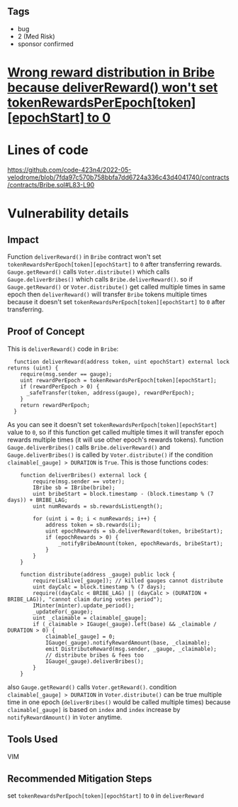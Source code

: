 ## Tags

- bug
- 2 (Med Risk)
- sponsor confirmed

# [Wrong reward distribution in Bribe because deliverReward() won't set tokenRewardsPerEpoch[token][epochStart] to 0 ](https://github.com/code-423n4/2022-05-velodrome-findings/issues/141) 

# Lines of code

https://github.com/code-423n4/2022-05-velodrome/blob/7fda97c570b758bbfa7dd6724a336c43d4041740/contracts/contracts/Bribe.sol#L83-L90


# Vulnerability details

## Impact
Function `deliverReward()` in `Bribe` contract won't set `tokenRewardsPerEpoch[token][epochStart]` to `0` after transferring rewards. `Gauge.getReward()` calls `Voter.distribute()` which calls `Gauge.deliverBribes()` which calls `Bribe.deliverReward()`. so if `Gauge.getReward()` or `Voter.distribute()` get called multiple times in same epoch then `deliverReward()` will transfer `Bribe` tokens multiple times because it doesn't set `tokenRewardsPerEpoch[token][epochStart]` to `0` after transferring.

## Proof of Concept
This is `deliverReward()` code in `Bribe`:
```
  function deliverReward(address token, uint epochStart) external lock returns (uint) {
    require(msg.sender == gauge);
    uint rewardPerEpoch = tokenRewardsPerEpoch[token][epochStart];
    if (rewardPerEpoch > 0) {
      _safeTransfer(token, address(gauge), rewardPerEpoch);
    }
    return rewardPerEpoch;
  }
```
As you can see it doesn't set `tokenRewardsPerEpoch[token][epochStart]` value to `0`, so if this function get called multiple times it will transfer epoch rewards multiple times (it will use other epoch's rewards tokens).
function `Gauge.deliverBribes()` calls `Bribe.deliverReward()` and  `Gauge.deliverBribes()` is called by `Voter.distribute()` if the condition `claimable[_gauge] > DURATION` is `True`. This is those functions codes:
```
    function deliverBribes() external lock {
        require(msg.sender == voter);
        IBribe sb = IBribe(bribe);
        uint bribeStart = block.timestamp - (block.timestamp % (7 days)) + BRIBE_LAG;
        uint numRewards = sb.rewardsListLength();

        for (uint i = 0; i < numRewards; i++) {
            address token = sb.rewards(i);
            uint epochRewards = sb.deliverReward(token, bribeStart);
            if (epochRewards > 0) {
                _notifyBribeAmount(token, epochRewards, bribeStart);
            }
        }
    }
```
```
    function distribute(address _gauge) public lock {
        require(isAlive[_gauge]); // killed gauges cannot distribute
        uint dayCalc = block.timestamp % (7 days);
        require((dayCalc < BRIBE_LAG) || (dayCalc > (DURATION + BRIBE_LAG)), "cannot claim during votes period");
        IMinter(minter).update_period();
        _updateFor(_gauge);
        uint _claimable = claimable[_gauge];
        if (_claimable > IGauge(_gauge).left(base) && _claimable / DURATION > 0) {
            claimable[_gauge] = 0;
            IGauge(_gauge).notifyRewardAmount(base, _claimable);
            emit DistributeReward(msg.sender, _gauge, _claimable);
            // distribute bribes & fees too
            IGauge(_gauge).deliverBribes();
        }
    }
```
also `Gauge.getReward()` calls `Voter.getReward()`.
condition `claimable[_gauge] > DURATION` in `Voter.distribute()` can be true multiple time in one epoch (`deliverBribes()` would be called multiple times) because `claimable[_gauge]` is based on `index` and `index` increase by `notifyRewardAmount()` in `Voter` anytime.

## Tools Used
VIM

## Recommended Mitigation Steps
set `tokenRewardsPerEpoch[token][epochStart]` to `0` in `deliverReward`

